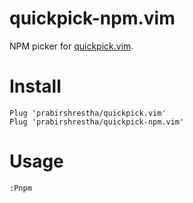 # quickpick-npm.vim
NPM picker for [quickpick.vim](https://github.com/prabirshrestha/quickpick.vim).

# Install

```vim
Plug 'prabirshrestha/quickpick.vim'
Plug 'prabirshrestha/quickpick-npm.vim'
```

# Usage

```vim
:Pnpm
```
